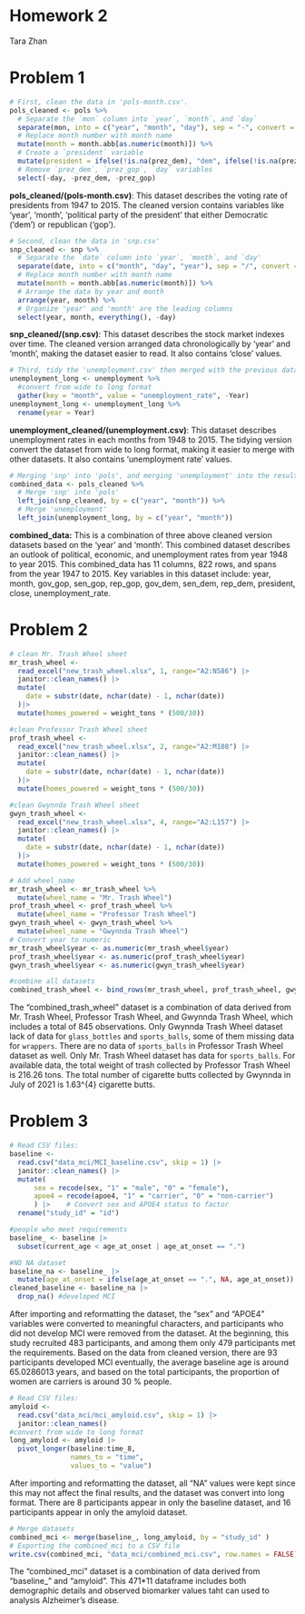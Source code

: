 Homework 2
================
Tara Zhan

# Problem 1

``` r
# First, clean the data in 'pols-month.csv'.
pols_cleaned <- pols %>%
  # Separate the `mon` column into `year`, `month`, and `day`
  separate(mon, into = c("year", "month", "day"), sep = "-", convert = TRUE) %>%
  # Replace month number with month name
  mutate(month = month.abb[as.numeric(month)]) %>%
  # Create a `president` variable
  mutate(president = ifelse(!is.na(prez_dem), "dem", ifelse(!is.na(prez_gop), "gop", NA))) %>%
  # Remove `prez_dem`, `prez_gop`, `day` variables
  select(-day, -prez_dem, -prez_gop)
```

**pols_cleaned/(pols-month.csv)**: This dataset describes the voting
rate of presidents from 1947 to 2015. The cleaned version contains
variables like ‘year’, ‘month’, ‘political party of the president’ that
either Democratic (‘dem’) or republican (‘gop’).

``` r
# Second, clean the data in 'snp.csv'
snp_cleaned <- snp %>%
  # Separate the `date` column into `year`, `month`, and `day'
  separate(date, into = c("month", "day", "year"), sep = "/", convert = TRUE) %>%
  # Replace month number with month name
  mutate(month = month.abb[as.numeric(month)]) %>%
  # Arrange the data by year and month
  arrange(year, month) %>%
  # Organize 'year' and 'month' are the leading columns
  select(year, month, everything(), -day)
```

**snp_cleaned/(snp.csv)**: This dataset describes the stock market
indexes over time. The cleaned version arranged data chronologically by
‘year’ and ‘month’, making the dataset easier to read. It also contains
‘close’ values.

``` r
# Third, tidy the 'unemployment.csv' then merged with the previous datasets
unemployment_long <- unemployment %>%
  #convert from wide to long format
  gather(key = "month", value = "unemployment_rate", -Year)
unemployment_long <- unemployment_long %>%
  rename(year = Year)
```

**unemployment_cleaned/(unemployment.csv)**: This dataset describes
unemployment rates in each months from 1948 to 2015. The tidying version
convert the dataset from wide to long format, making it easier to merge
with other datasets. It also contains ‘unemployment rate’ values.

``` r
# Merging 'snp' into 'pols', and merging 'unemployment' into the result.
combined_data <- pols_cleaned %>%
  # Merge 'snp' into 'pols'
  left_join(snp_cleaned, by = c("year", "month")) %>%
  # Merge 'unemployment'
  left_join(unemployment_long, by = c("year", "month"))
```

**combined_data:** This is a combination of three above cleaned version
datasets based on the ‘year’ and ‘month’. This combined dataset
describes an outlook of political, economic, and unemployment rates from
year 1948 to year 2015. This combined_data has 11 columns, 822 rows, and
spans from the year 1947 to 2015. Key variables in this dataset include:
year, month, gov_gop, sen_gop, rep_gop, gov_dem, sen_dem, rep_dem,
president, close, unemployment_rate.

# Problem 2

``` r
# clean Mr. Trash Wheel sheet
mr_trash_wheel <- 
  read_excel("new_trash_wheel.xlsx", 1, range="A2:N586") |>
  janitor::clean_names() |>
  mutate(
    date = substr(date, nchar(date) - 1, nchar(date))
  )|>
  mutate(homes_powered = weight_tons * (500/30))

#clean Professor Trash Wheel sheet 
prof_trash_wheel <- 
  read_excel("new_trash_wheel.xlsx", 2, range="A2:M108") |>
  janitor::clean_names() |>
  mutate(
    date = substr(date, nchar(date) - 1, nchar(date))
  )|>
  mutate(homes_powered = weight_tons * (500/30))

#clean Gwynnda Trash Wheel sheet 
gwyn_trash_wheel <- 
  read_excel("new_trash_wheel.xlsx", 4, range="A2:L157") |>
  janitor::clean_names() |>
  mutate(
    date = substr(date, nchar(date) - 1, nchar(date))
  )|>
  mutate(homes_powered = weight_tons * (500/30))
```

``` r
# Add wheel_name
mr_trash_wheel <- mr_trash_wheel %>%
  mutate(wheel_name = "Mr. Trash Wheel")
prof_trash_wheel <- prof_trash_wheel %>%
  mutate(wheel_name = "Professor Trash Wheel")
gwyn_trash_wheel <- gwyn_trash_wheel %>%
  mutate(wheel_name = "Gwynnda Trash Wheel")
# Convert year to numeric
mr_trash_wheel$year <- as.numeric(mr_trash_wheel$year)
prof_trash_wheel$year <- as.numeric(prof_trash_wheel$year)
gwyn_trash_wheel$year <- as.numeric(gwyn_trash_wheel$year)

#combine all datasets
combined_trash_wheel <- bind_rows(mr_trash_wheel, prof_trash_wheel, gwyn_trash_wheel)
```

The “combined_trash_wheel” dataset is a combination of data derived from
Mr. Trash Wheel, Professor Trash Wheel, and Gwynnda Trash Wheel, which
includes a total of 845 observations. Only Gwynnda Trash Wheel dataset
lack of data for `glass_bottles` and `sports_balls`, some of them
missing data for `wrappers`. There are no data of `sports_balls` in
Professor Trash Wheel dataset as well. Only Mr. Trash Wheel dataset has
data for `sports_balls`. For available data, the total weight of trash
collected by Professor Trash Wheel is 216.26 tons. The total number of
cigarette butts collected by Gwynnda in July of 2021 is 1.63^{4}
cigarette butts.

# Problem 3

``` r
# Read CSV files:
baseline <- 
  read.csv("data_mci/MCI_baseline.csv", skip = 1) |>
  janitor::clean_names() |>
  mutate(
      sex = recode(sex, "1" = "male", "0" = "female"),
      apoe4 = recode(apoe4, "1" = "carrier", "0" = "non-carrier")
      ) |>    # Convert sex and APOE4 status to factor 
  rename("study_id" = "id")

#people who meet requirements
baseline_ <- baseline |>
  subset(current_age < age_at_onset | age_at_onset == ".")

#NO NA dataset
baseline_na <- baseline_ |>
  mutate(age_at_onset = ifelse(age_at_onset == ".", NA, age_at_onset))
cleaned_baseline <- baseline_na |>
  drop_na() #developed MCI
```

After importing and reformatting the dataset, the “sex” and “APOE4”
variables were converted to meaningful characters, and participants who
did not develop MCI were removed from the dataset. At the beginning,
this study recruited 483 participants, and among them only 479
participants met the requirements. Based on the data from cleaned
version, there are 93 participants developed MCI eventually, the average
baseline age is around 65.0286013 years, and based on the total
participants, the proportion of women are carriers is around 30 %
people.

``` r
# Read CSV files:
amyloid <- 
  read.csv("data_mci/mci_amyloid.csv", skip = 1) |>
  janitor::clean_names()
#convert from wide to long format
long_amyloid <- amyloid |>
  pivot_longer(baseline:time_8, 
               names_to = "time", 
               values_to = "value")
```

After importing and reformatting the dataset, all “NA” values were kept
since this may not affect the final results, and the dataset was convert
into long format. There are 8 participants appear in only the baseline
dataset, and 16 participants appear in only the amyloid dataset.

``` r
# Merge datasets
combined_mci <- merge(baseline_, long_amyloid, by = "study_id" )
# Exporting the combined_mci to a CSV file
write.csv(combined_mci, "data_mci/combined_mci.csv", row.names = FALSE)
```

The “combined_mci” dataset is a combination of data derived from
“baseline\_” and “amyloid”. This 471\*11 dataframe includes both
demographic details and observed biomarker values taht can used to
analysis Alzheimer’s disease.
